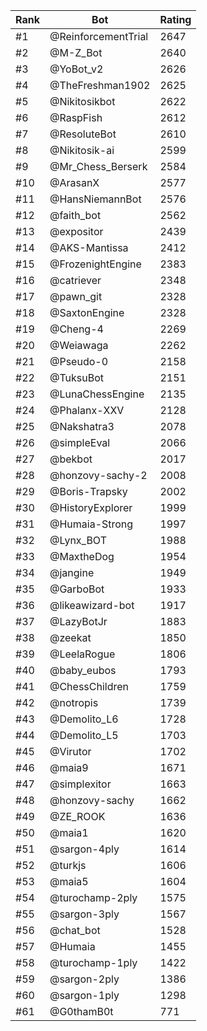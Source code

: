 Rank|Bot|Rating
---|---|---
#1|@ReinforcementTrial|2647
#2|@M-Z_Bot|2640
#3|@YoBot_v2|2626
#4|@TheFreshman1902|2625
#5|@Nikitosikbot|2622
#6|@RaspFish|2612
#7|@ResoluteBot|2610
#8|@Nikitosik-ai|2599
#9|@Mr_Chess_Berserk|2584
#10|@ArasanX|2577
#11|@HansNiemannBot|2576
#12|@faith_bot|2562
#13|@expositor|2439
#14|@AKS-Mantissa|2412
#15|@FrozenightEngine|2383
#16|@catriever|2348
#17|@pawn_git|2328
#18|@SaxtonEngine|2328
#19|@Cheng-4|2269
#20|@Weiawaga|2262
#21|@Pseudo-0|2158
#22|@TuksuBot|2151
#23|@LunaChessEngine|2135
#24|@Phalanx-XXV|2128
#25|@Nakshatra3|2078
#26|@simpleEval|2066
#27|@bekbot|2017
#28|@honzovy-sachy-2|2008
#29|@Boris-Trapsky|2002
#30|@HistoryExplorer|1999
#31|@Humaia-Strong|1997
#32|@Lynx_BOT|1988
#33|@MaxtheDog|1954
#34|@jangine|1949
#35|@GarboBot|1933
#36|@likeawizard-bot|1917
#37|@LazyBotJr|1883
#38|@zeekat|1850
#39|@LeelaRogue|1806
#40|@baby_eubos|1793
#41|@ChessChildren|1759
#42|@notropis|1739
#43|@Demolito_L6|1728
#44|@Demolito_L5|1703
#45|@Virutor|1702
#46|@maia9|1671
#47|@simplexitor|1663
#48|@honzovy-sachy|1662
#49|@ZE_ROOK|1636
#50|@maia1|1620
#51|@sargon-4ply|1614
#52|@turkjs|1606
#53|@maia5|1604
#54|@turochamp-2ply|1575
#55|@sargon-3ply|1567
#56|@chat_bot|1528
#57|@Humaia|1455
#58|@turochamp-1ply|1422
#59|@sargon-2ply|1386
#60|@sargon-1ply|1298
#61|@G0thamB0t|771
